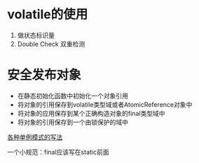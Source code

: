 # volatile的使用

1. 做状态标识量
2. Double Check 双重检测

# 安全发布对象

* 在静态初始化函数中初始化一个对象引用
* 将对象的引用保存到volatile类型域或者AtomicReference对象中
* 将对象的应用保存到某个正确构造对象的final类型域中
* 将对象的引用保存到一个由锁保护的域中

 [各种单例模式的写法](https://github.com/libo9527/demo/tree/master/concurrency/src/main/java/com/mmall/concurrency/example/singleton)

一个小规范：final应该写在static前面